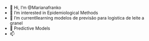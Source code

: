 - 👋 Hi, I’m @Marianafranko
- 👀 I’m interested in Epidemiological Methods
- 🌱 I’m currentllearning modelos de previsão para logistica de leite a granel
- 💞️ Predictive Models
- 📫 

<!---
Marianafranko/Marianafranko is a ✨ special ✨ repository because its `README.md` (this file) appears on your GitHub profile.
You can click the Preview link to take a look at your changes.
--->
